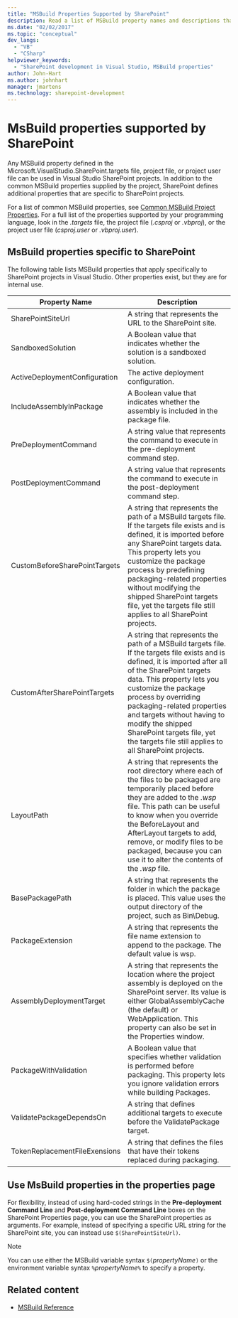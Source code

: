 ```yaml
---
title: "MSBuild Properties Supported by SharePoint"
description: Read a list of MSBuild property names and descriptions that are supported by and are specific to SharePoint.
ms.date: "02/02/2017"
ms.topic: "conceptual"
dev_langs:
  - "VB"
  - "CSharp"
helpviewer_keywords:
  - "SharePoint development in Visual Studio, MSBuild properties"
author: John-Hart
ms.author: johnhart
manager: jmartens
ms.technology: sharepoint-development
---
```

# MsBuild properties supported by SharePoint

  Any MSBuild property defined in the Microsoft.VisualStudio.SharePoint.targets file, project file, or project user file can be used in Visual Studio SharePoint projects. In addition to the common MSBuild properties supplied by the project, SharePoint defines additional properties that are specific to SharePoint projects.

 For a list of common MSBuild properties, see [Common MSBuild Project Properties](/previous-versions/dotnet/netframework-4.0/bb629394(v=vs.100)). For a full list of the properties supported by your programming language, look in the *.targets* file, the project file (*.csproj* or *.vbproj*), or the project user file (*csproj.user* or *.vbproj.user*).

## MsBuild properties specific to SharePoint
 The following table lists MSBuild properties that apply specifically to SharePoint projects in Visual Studio. Other properties exist, but they are for internal use.

|Property Name|Description|
|-------------------|-----------------|
|SharePointSiteUrl|A string that represents the URL to the SharePoint site.|
|SandboxedSolution|A Boolean value that indicates whether the solution is a sandboxed solution.|
|ActiveDeploymentConfiguration|The active deployment configuration.|
|IncludeAssemblyInPackage|A Boolean value that indicates whether the assembly is included in the package file.|
|PreDeploymentCommand|A string value that represents the command to execute in the pre-deployment command step.|
|PostDeploymentCommand|A string value that represents the command to execute in the post-deployment command step.|
|CustomBeforeSharePointTargets|A string that represents the path of a MSBuild targets file. If the targets file exists and is defined, it is imported before any SharePoint targets data. This property lets you customize the package process by predefining packaging-related properties without modifying the shipped SharePoint targets file, yet the targets file still applies to all SharePoint projects.|
|CustomAfterSharePointTargets|A string that represents the path of a MSBuild targets file. If the targets file exists and is defined, it is imported after all of the SharePoint targets data. This property lets you customize the package process by overriding packaging-related properties and targets without having to modify the shipped SharePoint targets file, yet the targets file still applies to all SharePoint projects.|
|LayoutPath|A string that represents the root directory where each of the files to be packaged are temporarily placed before they are added to the *.wsp* file. This path can be useful to know when you override the BeforeLayout and AfterLayout targets to add, remove, or modify files to be packaged, because you can use it to alter the contents of the *.wsp* file.|
|BasePackagePath|A string that represents the folder in which the package is placed. This value uses the output directory of the project, such as Bin\Debug.|
|PackageExtension|A string that represents the file name extension to append to the package. The default value is wsp.|
|AssemblyDeploymentTarget|A string that represents the location where the project assembly is deployed on the SharePoint server. Its value is either GlobalAssemblyCache (the default) or WebApplication. This property can also be set in the Properties window.|
|PackageWithValidation|A Boolean value that specifies whether validation is performed before packaging. This property lets you ignore validation errors while building Packages.|
|ValidatePackageDependsOn|A string that defines additional targets to execute before the ValidatePackage target.|
|TokenReplacementFileExensions|A string that defines the files that have their tokens replaced during packaging.|

## Use MsBuild properties in the properties page
 For flexibility, instead of using hard-coded strings in the **Pre-deployment Command Line** and **Post-deployment Command Line** boxes on the SharePoint Properties page, you can use the SharePoint properties as arguments. For example, instead of specifying a specific URL string for the SharePoint site, you can instead use `$(SharePointSiteUrl)`.

> [!NOTE]
> You can use either the MSBuild variable syntax `$(`*propertyName*`)` or the environment variable syntax `%`*propertyName*`%` to specify a property.

## Related content

- [MSBuild Reference](../msbuild/msbuild-reference.md)